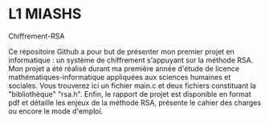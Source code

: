# L1 MIASHS 

Chiffrement-RSA

Ce répositoire Github a pour but de présenter mon premier projet en informatique : un système de chiffrement s'appuyant sur la méthode RSA.
Mon projet a été réalisé durant ma première année d'étude de licence mathématiques-informatique appliquées aux sciences humaines et sociales.
Vous trouverez ici un fichier main.c et deux fichiers constituant la "bibliothèque" "rsa.h". 
Enfin, le rapport de projet est disponible en format pdf et détaille les enjeux de la méthode RSA, présente le cahier des charges ou encore le mode d'emploi. 
